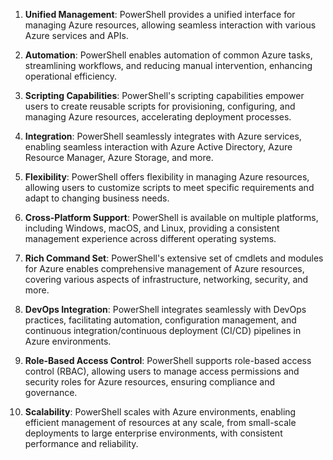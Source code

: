 1. **Unified Management**: PowerShell provides a unified interface for managing Azure resources, allowing seamless interaction with various Azure services and APIs.

2. **Automation**: PowerShell enables automation of common Azure tasks, streamlining workflows, and reducing manual intervention, enhancing operational efficiency.

3. **Scripting Capabilities**: PowerShell's scripting capabilities empower users to create reusable scripts for provisioning, configuring, and managing Azure resources, accelerating deployment processes.

4. **Integration**: PowerShell seamlessly integrates with Azure services, enabling seamless interaction with Azure Active Directory, Azure Resource Manager, Azure Storage, and more.

5. **Flexibility**: PowerShell offers flexibility in managing Azure resources, allowing users to customize scripts to meet specific requirements and adapt to changing business needs.

6. **Cross-Platform Support**: PowerShell is available on multiple platforms, including Windows, macOS, and Linux, providing a consistent management experience across different operating systems.

7. **Rich Command Set**: PowerShell's extensive set of cmdlets and modules for Azure enables comprehensive management of Azure resources, covering various aspects of infrastructure, networking, security, and more.

8. **DevOps Integration**: PowerShell integrates seamlessly with DevOps practices, facilitating automation, configuration management, and continuous integration/continuous deployment (CI/CD) pipelines in Azure environments.

9. **Role-Based Access Control**: PowerShell supports role-based access control (RBAC), allowing users to manage access permissions and security roles for Azure resources, ensuring compliance and governance.

10. **Scalability**: PowerShell scales with Azure environments, enabling efficient management of resources at any scale, from small-scale deployments to large enterprise environments, with consistent performance and reliability.
